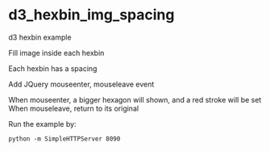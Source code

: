 # d3_hexbin_img_spacing
d3 hexbin example

Fill image inside each hexbin

Each hexbin has a spacing

Add JQuery mouseenter, mouseleave event  

When mouseenter, a bigger hexagon will shown, and a red stroke will be set  
When mouseleave, return to its original

Run the example by:


```
python -m SimpleHTTPServer 8090
```


